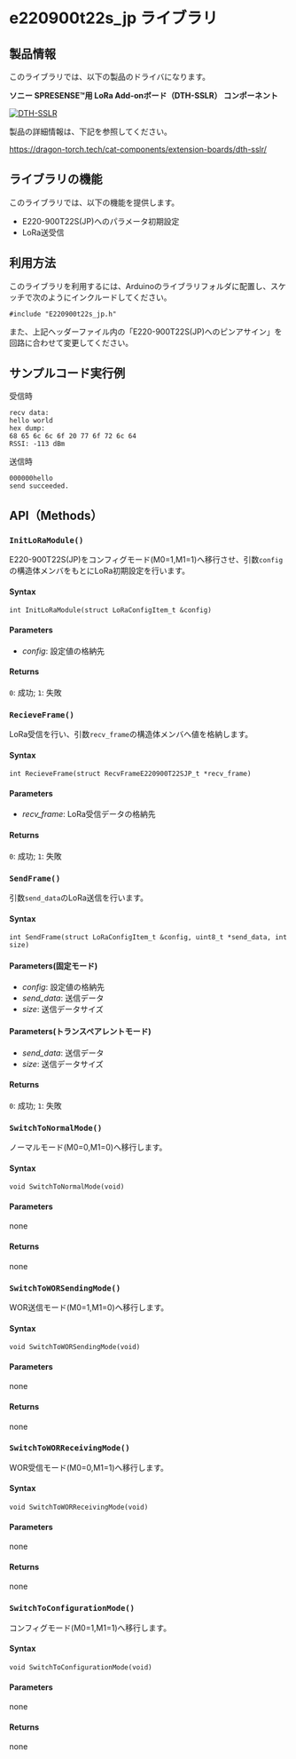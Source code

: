 # e220900t22s_jp ライブラリ

## 製品情報
このライブラリでは、以下の製品のドライバになります。

**ソニー SPRESENSE™用 LoRa Add-onボード（DTH-SSLR）
コンポーネント**

[![DTH-SSLR](https://i0.wp.com/dragon-torch.tech/wp-content/uploads/2023/05/lora_hat_spresense_01.jpg?ssl=1)](https://dragon-torch.tech/cat-components/extension-boards/dth-sslr/)



製品の詳細情報は、下記を参照してください。

https://dragon-torch.tech/cat-components/extension-boards/dth-sslr/



## ライブラリの機能
このライブラリでは、以下の機能を提供します。
* E220-900T22S(JP)へのパラメータ初期設定
* LoRa送受信

## 利用方法
このライブラリを利用するには、Arduinoのライブラリフォルダに配置し、スケッチで次のようにインクルードしてください。
```
#include "E220900t22s_jp.h"
```
また、上記ヘッダーファイル内の「E220-900T22S(JP)へのピンアサイン」を回路に合わせて変更してください。

## サンプルコード実行例
受信時
```
recv data:
hello world
hex dump:
68 65 6c 6c 6f 20 77 6f 72 6c 64 
RSSI: -113 dBm
```

送信時
```
000000hello
send succeeded.
```

## API（Methods）

### `InitLoRaModule()`
E220-900T22S(JP)をコンフィグモード(M0=1,M1=1)へ移行させ、引数`config`の構造体メンバをもとにLoRa初期設定を行います。

#### Syntax
```
int InitLoRaModule(struct LoRaConfigItem_t &config)
```
#### Parameters
* _config_: 設定値の格納先

#### Returns
`0`: 成功; `1`: 失敗

### `RecieveFrame()`
LoRa受信を行い、引数`recv_frame`の構造体メンバへ値を格納します。
#### Syntax
```
int RecieveFrame(struct RecvFrameE220900T22SJP_t *recv_frame)
```

#### Parameters
* _recv_frame_: LoRa受信データの格納先
#### Returns
`0`: 成功; `1`: 失敗

### `SendFrame()`
引数`send_data`のLoRa送信を行います。
#### Syntax
```
int SendFrame(struct LoRaConfigItem_t &config, uint8_t *send_data, int size)
```
#### Parameters(固定モード)
* _config_: 設定値の格納先
* _send_data_: 送信データ
* _size_: 送信データサイズ

#### Parameters(トランスペアレントモード)
* _send_data_: 送信データ
* _size_: 送信データサイズ

#### Returns
`0`: 成功; `1`: 失敗

### `SwitchToNormalMode()`
ノーマルモード(M0=0,M1=0)へ移行します。
#### Syntax
```
void SwitchToNormalMode(void)
```
#### Parameters
none
#### Returns
none

### `SwitchToWORSendingMode()`
WOR送信モード(M0=1,M1=0)へ移行します。
#### Syntax
```
void SwitchToWORSendingMode(void)
```
#### Parameters
none
#### Returns
none

### `SwitchToWORReceivingMode()`
WOR受信モード(M0=0,M1=1)へ移行します。
#### Syntax
```
void SwitchToWORReceivingMode(void)
```
#### Parameters
none
#### Returns
none

### `SwitchToConfigurationMode()`
コンフィグモード(M0=1,M1=1)へ移行します。
#### Syntax
```
void SwitchToConfigurationMode(void)
```
#### Parameters
none
#### Returns
none
